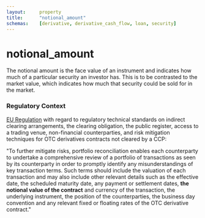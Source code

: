 ```yaml
---
layout:		property
title:		"notional_amount"
schemas:	[derivative, derivative_cash_flow, loan, security]
---
```


# notional_amount

The notional amount is the face value of an instrument and indicates how much of a particular security an investor has. This is to be contrasted to the market value, which indicates how much that security could be sold for in the market.

### Regulatory Context

[EU Regulation][EUR] with regard to regulatory technical standards on indirect clearing arrangements, the clearing obligation, the public register, access to a trading venue, non-financial counterparties, and risk mitigation techniques for OTC derivatives contracts not cleared by a CCP:

"To further mitigate risks, portfolio reconciliation enables each counterparty to undertake a comprehensive review of a portfolio of transactions as seen by its counterparty in order to promptly identify any misunderstandings of key transaction terms. Such terms should include the valuation of each transaction and may also include other relevant details such as the effective date, the scheduled maturity date, any payment or settlement dates, **the notional value of the contract** and currency of the transaction, the underlying instrument, the position of the counterparties, the business day convention and any relevant fixed or floating rates of the OTC derivative contract."

[EUR]: http://eur-lex.europa.eu/legal-content/EN/TXT/?uri=CELEX%3A32013R0149
